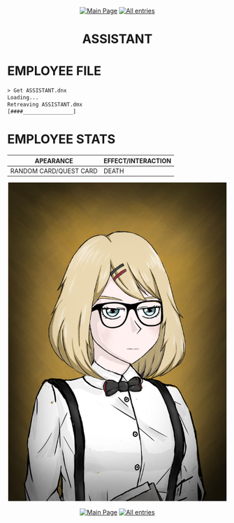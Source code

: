<p align=center>    <a href="../../../">
        <img src="https://img.shields.io/badge/GO_TO-MAIN_PAGE-ffffff?style=for-the-badge&labelColor=000000&color=ffffff" title="Main Page" style="cursor: pointer;"/></a>
    <a href="../../tree">
        <img src="https://img.shields.io/badge/GO_TO-ALL_ENTRIES-ffffff?style=for-the-badge&labelColor=000000&color=ffffff" title="All entries" style="cursor: pointer;"></a>
</p>
<h1 align="center">ASSISTANT</h1>

# EMPLOYEE FILE

```
> Get ASSISTANT.dnx
Loading...
Retreaving ASSISTANT.dmx
[####________________]
```

# EMPLOYEE STATS

| APEARANCE | EFFECT/INTERACTION |
| - | - |
| RANDOM CARD/QUEST CARD | DEATH |

<p align="center">
    <img src="../../../assets/images/characters/CardAssistantN2.jpg" title="ASSISTANT" width="500"/>
</p>
<p align=center>    <a href="../../../">
        <img src="https://img.shields.io/badge/GO_TO-MAIN_PAGE-ffffff?style=for-the-badge&labelColor=000000&color=ffffff" title="Main Page" style="cursor: pointer;"/></a>
    <a href="../../tree">
        <img src="https://img.shields.io/badge/GO_TO-ALL_ENTRIES-ffffff?style=for-the-badge&labelColor=000000&color=ffffff" title="All entries" style="cursor: pointer;"></a>
</p>